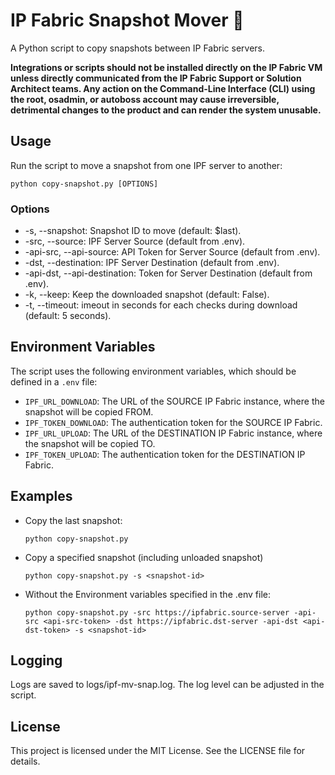 # IP Fabric Snapshot Mover 🚚

A Python script to copy snapshots between IP Fabric servers.

**Integrations or scripts should not be installed directly on the IP Fabric VM unless directly communicated from the
IP Fabric Support or Solution Architect teams.  Any action on the Command-Line Interface (CLI) using the root, osadmin,
or autoboss account may cause irreversible, detrimental changes to the product and can render the system unusable.**

## Usage

Run the script to move a snapshot from one IPF server to another:

```shell
python copy-snapshot.py [OPTIONS]
```

### Options

- -s, --snapshot: Snapshot ID to move (default: $last).
- -src, --source: IPF Server Source (default from .env).
- -api-src, --api-source: API Token for Server Source (default from .env).
- -dst, --destination: IPF Server Destination (default from .env).
- -api-dst, --api-destination: Token for Server Destination (default from .env).
- -k, --keep: Keep the downloaded snapshot (default: False).
- -t, --timeout: imeout in seconds for each checks during download (default: 5 seconds).

## Environment Variables

The script uses the following environment variables, which should be defined in a `.env` file:

- `IPF_URL_DOWNLOAD`: The URL of the SOURCE IP Fabric instance, where the snapshot will be copied FROM.
- `IPF_TOKEN_DOWNLOAD`: The authentication token for the SOURCE IP Fabric.
- `IPF_URL_UPLOAD`: The URL of the DESTINATION IP Fabric instance, where the snapshot will be copied TO.
- `IPF_TOKEN_UPLOAD`: The authentication token for the DESTINATION IP Fabric.

## Examples

- Copy the last snapshot:

    ```shell
    python copy-snapshot.py
    ```

- Copy a specified snapshot (including unloaded snapshot)

    ```shell
    python copy-snapshot.py -s <snapshot-id>
    ```

- Without the Environment variables specified in the .env file:

    ```shell
    python copy-snapshot.py -src https://ipfabric.source-server -api-src <api-src-token> -dst https://ipfabric.dst-server -api-dst <api-dst-token> -s <snapshot-id>
    ```

## Logging

Logs are saved to logs/ipf-mv-snap.log. The log level can be adjusted in the script.

## License

This project is licensed under the MIT License. See the LICENSE file for details.